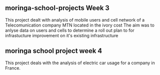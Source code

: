 ## moringa-school-projects Week 3
This project dealt with analysis of mobile users and cell network of  a Telecomunication company MTN located in the ivory cost 
The aim was to anlyse data on users and cells to determine a roll out plan to for infrastucture improvement on it's existing infrastructure

## moringa school project week 4
This project deals with the analysis of electric car usage for a company in France. 
